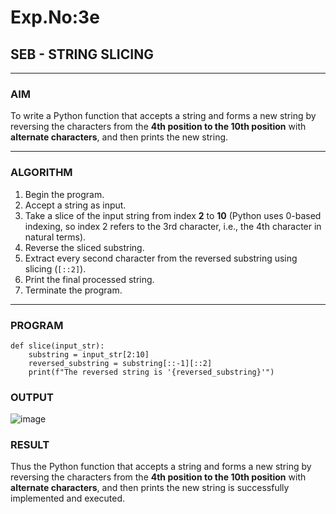 # Exp.No:3e
## SEB - STRING SLICING

---

### AIM  
To write a Python function that accepts a string and forms a new string by reversing the characters from the **4th position to the 10th position** with **alternate characters**, and then prints the new string.

---

### ALGORITHM

1. Begin the program.  
2. Accept a string as input.  
3. Take a slice of the input string from index **2** to **10** (Python uses 0-based indexing, so index 2 refers to the 3rd character, i.e., the 4th character in natural terms).  
4. Reverse the sliced substring.  
5. Extract every second character from the reversed substring using slicing (`[::2]`).  
6. Print the final processed string.  
7. Terminate the program.

---

### PROGRAM

```
def slice(input_str):
    substring = input_str[2:10]
    reversed_substring = substring[::-1][::2]
    print(f"The reversed string is '{reversed_substring}'")
```

### OUTPUT
![image](https://github.com/user-attachments/assets/3b66285f-d48c-439c-86f2-e1869aade232)

### RESULT
Thus the Python function that accepts a string and forms a new string by reversing the characters from the **4th position to the 10th position** with **alternate characters**, and then prints the new string is successfully implemented and executed.
